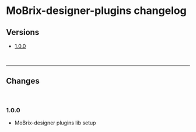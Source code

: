 # MoBrix-designer-plugins changelog

## Versions

- [1.0.0](#100)

<br>

---

## Changes

<br>

### 1.0.0

- MoBrix-designer plugins lib setup
